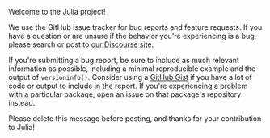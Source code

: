 Welcome to the Julia project!

We use the GitHub issue tracker for bug reports and feature requests.
If you have a question or are unsure if the behavior you're experiencing is a bug,
please search or post to [our Discourse site](https://discourse.julialang.org).

If you're submitting a bug report, be sure to include as much relevant information as
possible, including a minimal reproducible example and the output of `versioninfo()`.
Consider using a [GitHub Gist](https://gist.github.com) if you have a lot of code or output
to include in the report.
If you're experiencing a problem with a particular package, open an issue on that
package's repository instead.

Please delete this message before posting, and thanks for your contribution to Julia!
